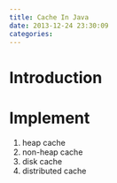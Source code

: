 ```yaml
---
title: Cache In Java
date: 2013-12-24 23:30:09
categories:
---
```


# Introduction
# Implement
1. heap cache
2. non-heap cache
3. disk cache
4. distributed cache
